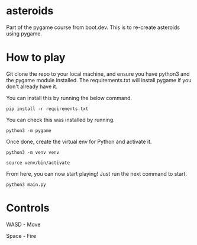 # asteroids
Part of the pygame course from boot.dev. This is to re-create asteroids using pygame.

# How to play
Git clone the repo to your local machine, and ensure you have python3 and the pygame module installed. The requirements.txt will install pygame if you don't already have it.

You can install this by running the below command.

`pip install -r requirements.txt`

You can check this was installed by running.

`python3 -m pygame`

Once done, create the virtual env for Python and activate it.

`python3 -m venv venv`

`source venv/bin/activate`

From here, you can now start playing! Just run the next command to start.

`python3 main.py`

# Controls

WASD - Move

Space - Fire

